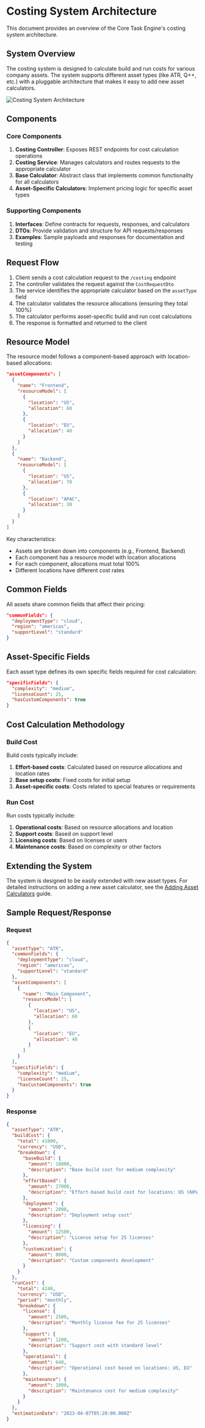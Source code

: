 # Costing System Architecture

This document provides an overview of the Core Task Engine's costing system architecture.

## System Overview

The costing system is designed to calculate build and run costs for various company assets. The system supports different asset types (like ATR, Q++, etc.) with a pluggable architecture that makes it easy to add new asset calculators.

![Costing System Architecture](./assets/costing-architecture.png)

## Components

### Core Components

1. **Costing Controller**: Exposes REST endpoints for cost calculation operations
2. **Costing Service**: Manages calculators and routes requests to the appropriate calculator
3. **Base Calculator**: Abstract class that implements common functionality for all calculators
4. **Asset-Specific Calculators**: Implement pricing logic for specific asset types

### Supporting Components

1. **Interfaces**: Define contracts for requests, responses, and calculators
2. **DTOs**: Provide validation and structure for API requests/responses
3. **Examples**: Sample payloads and responses for documentation and testing

## Request Flow

1. Client sends a cost calculation request to the `/costing` endpoint
2. The controller validates the request against the `CostRequestDto`
3. The service identifies the appropriate calculator based on the `assetType` field
4. The calculator validates the resource allocations (ensuring they total 100%)
5. The calculator performs asset-specific build and run cost calculations
6. The response is formatted and returned to the client

## Resource Model

The resource model follows a component-based approach with location-based allocations:

```json
"assetComponents": [
  {
    "name": "Frontend",
    "resourceModel": [
      {
        "location": "US",
        "allocation": 60
      },
      {
        "location": "EU",
        "allocation": 40
      }
    ]
  },
  {
    "name": "Backend",
    "resourceModel": [
      {
        "location": "US",
        "allocation": 70
      },
      {
        "location": "APAC",
        "allocation": 30
      }
    ]
  }
]
```

Key characteristics:
- Assets are broken down into components (e.g., Frontend, Backend)
- Each component has a resource model with location allocations
- For each component, allocations must total 100%
- Different locations have different cost rates

## Common Fields

All assets share common fields that affect their pricing:

```json
"commonFields": {
  "deploymentType": "cloud",
  "region": "americas",
  "supportLevel": "standard"
}
```

## Asset-Specific Fields

Each asset type defines its own specific fields required for cost calculation:

```json
"specificFields": {
  "complexity": "medium",
  "licenseCount": 25,
  "hasCustomComponents": true
}
```

## Cost Calculation Methodology

### Build Cost

Build costs typically include:
1. **Effort-based costs**: Calculated based on resource allocations and location rates
2. **Base setup costs**: Fixed costs for initial setup
3. **Asset-specific costs**: Costs related to special features or requirements

### Run Cost

Run costs typically include:
1. **Operational costs**: Based on resource allocations and location
2. **Support costs**: Based on support level
3. **Licensing costs**: Based on licenses or users
4. **Maintenance costs**: Based on complexity or other factors

## Extending the System

The system is designed to be easily extended with new asset types. For detailed instructions on adding a new asset calculator, see the [Adding Asset Calculators](./developer-guide/adding-asset-calculators.md) guide.

## Sample Request/Response

### Request

```json
{
  "assetType": "ATR",
  "commonFields": {
    "deploymentType": "cloud",
    "region": "americas",
    "supportLevel": "standard"
  },
  "assetComponents": [
    {
      "name": "Main Component",
      "resourceModel": [
        {
          "location": "US",
          "allocation": 60
        },
        {
          "location": "EU",
          "allocation": 40
        }
      ]
    }
  ],
  "specificFields": {
    "complexity": "medium",
    "licenseCount": 25,
    "hasCustomComponents": true
  }
}
```

### Response

```json
{
  "assetType": "ATR",
  "buildCost": {
    "total": 41000,
    "currency": "USD",
    "breakdown": {
      "baseBuild": {
        "amount": 10000,
        "description": "Base build cost for medium complexity"
      },
      "effortBased": {
        "amount": 27000,
        "description": "Effort-based build cost for locations: US (60%), EU (40%)"
      },
      "deployment": {
        "amount": 2000,
        "description": "Deployment setup cost"
      },
      "licensing": {
        "amount": 12500,
        "description": "License setup for 25 licenses"
      },
      "customization": {
        "amount": 8000,
        "description": "Custom components development"
      }
    }
  },
  "runCost": {
    "total": 4240,
    "currency": "USD",
    "period": "monthly",
    "breakdown": {
      "license": {
        "amount": 2500,
        "description": "Monthly license fee for 25 licenses"
      },
      "support": {
        "amount": 1200,
        "description": "Support cost with standard level"
      },
      "operational": {
        "amount": 640,
        "description": "Operational cost based on locations: US, EU"
      },
      "maintenance": {
        "amount": 1000,
        "description": "Maintenance cost for medium complexity"
      }
    }
  },
  "estimationDate": "2023-04-07T05:20:00.000Z"
}
``` 